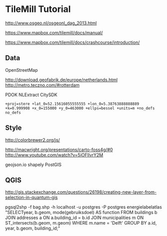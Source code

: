 # TileMill Tutorial

http://www.osgeo.nl/osgeonl_dag_2013.html

https://www.mapbox.com/tilemill/docs/manual/

https://www.mapbox.com/tilemill/docs/crashcourse/introduction/
## Data

OpenStreetMap

http://download.geofabrik.de/europe/netherlands.html
http://metro.teczno.com/#rotterdam

PDOK
NLExtract
CitySDK


    +proj=stere +lat_0=52.15616055555555 +lon_0=5.38763888888889 +k=0.999908 +x_0=155000 +y_0=463000 +ellps=bessel +units=m +no_defs  no_defs

## Style
http://colorbrewer2.org/js/

http://macwright.org/presentations/carto-foss4g/#0
http://www.youtube.com/watch?v=5iOFllvrY2M


geojson.io
shapely
PostGIS


## QGIS
http://gis.stackexchange.com/questions/26198/creating-new-layer-from-selection-in-quantum-gis

pgsql2shp -f bag.shp -h localhost -u postgres -P postgres energielabelatlas "SELECTyear, b.geom, mode(gebruiksdoel) AS function FROM buildings b JOIN addresses a ON a.building_id = b.id JOIN municipalities m ON ST_intersects(b.geom, m.geom) WHERE m.name = 'Delft' GROUP BY a.id, year, b.geom, building_id;"

